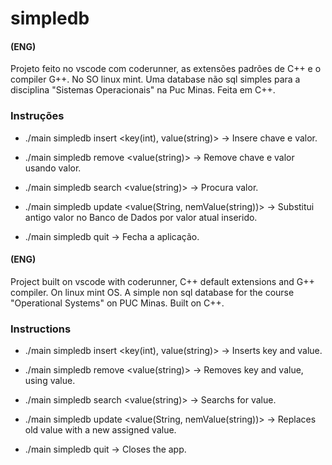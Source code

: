 # simpledb

#### (ENG)

Projeto feito no vscode com coderunner, as extensões padrões de C++ e o compiler G++. No SO linux mint.
Uma database não sql simples para a disciplina "Sistemas Operacionais" na Puc Minas. Feita em C++.

### Instruções

- ./main simpledb insert <key(int), value(string)> -> Insere chave e valor.

- ./main simpledb remove <value(string)> -> Remove chave e valor usando valor.

- ./main simpledb search <value(string)> -> Procura valor.

- ./main simpledb update <value(String, nemValue(string))> -> Substitui antigo valor no Banco de Dados por valor atual inserido.

- ./main simpledb quit -> Fecha a aplicação.

#### (ENG)
Project built on vscode with coderunner, C++ default extensions and G++ compiler. On linux mint OS. 
A simple non sql database for the course "Operational Systems" on PUC Minas. Built on C++.

### Instructions

- ./main simpledb insert <key(int), value(string)> -> Inserts key and value.

- ./main simpledb remove <value(string)> -> Removes key and value, using value.

- ./main simpledb search <value(string)> -> Searchs for value.

- ./main simpledb update <value(String, nemValue(string))> -> Replaces old value with a new assigned value.

- ./main simpledb quit -> Closes the app.



